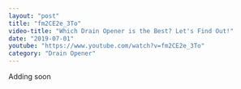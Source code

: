 ```yaml
---
layout: "post"
title: "fm2CE2e_3To"
video-title: "Which Drain Opener is the Best? Let's Find Out!"
date: "2019-07-01"
youtube: "https://www.youtube.com/watch?v=fm2CE2e_3To"
category: "Drain Opener"
---
```

<div class="space-y-1"><p class="text-gray-400">Adding soon</p></div>